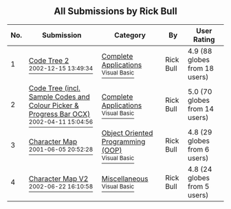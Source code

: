 ﻿<div align="center">

## All Submissions by Rick Bull

</div>

No.  | Submission | Category | By   | User Rating
---- | ---------- | -------- | ---- | -----------
1 | [Code Tree 2<br /><sup>2002-12-15 13:49:34</sup>](https://github.com/Planet-Source-Code/rick-bull-code-tree-2__1-41941) | [Complete Applications<br /><sup>Visual Basic</sup>](../ByCategory/complete-applications__1-27.md) | Rick Bull | 4.9 (88 globes from 18 users)
2 | [Code Tree \(incl\. Sample Codes and Colour Picker & Progress Bar OCX\)<br /><sup>2002-04-11 15:04:56</sup>](https://github.com/Planet-Source-Code/rick-bull-code-tree-incl-sample-codes-and-colour-picker-progress-bar-ocx__1-33770) | [Complete Applications<br /><sup>Visual Basic</sup>](../ByCategory/complete-applications__1-27.md) | Rick Bull | 5.0 (70 globes from 14 users)
3 | [Character Map<br /><sup>2001-06-05 20:52:28</sup>](https://github.com/Planet-Source-Code/rick-bull-character-map__1-23770) | [Object Oriented Programming \(OOP\)<br /><sup>Visual Basic</sup>](../ByCategory/object-oriented-programming-oop__1-47.md) | Rick Bull | 4.8 (29 globes from 6 users)
4 | [Character Map V2<br /><sup>2002-06-22 16:10:58</sup>](https://github.com/Planet-Source-Code/rick-bull-character-map-v2__1-36149) | [Miscellaneous<br /><sup>Visual Basic</sup>](../ByCategory/miscellaneous__1-1.md) | Rick Bull | 4.8 (24 globes from 5 users)
